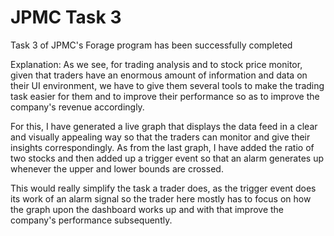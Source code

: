 # JPMC Task 3
Task 3 of JPMC's Forage program has been successfully completed


Explanation:
As we see, for trading analysis and to stock price monitor, given that traders have an enormous amount of information
and data on their UI environment, we have to give them several tools to make the trading task easier for them and to 
improve their performance so as to improve the company's revenue accordingly.

For this, I have generated a live graph that displays the data feed in a clear and visually appealing way so that the 
traders can monitor and give their insights correspondingly. As from the last graph, I have added the ratio of two stocks 
and then added up a trigger event so that an alarm generates up whenever the upper and lower bounds are crossed.

This would really simplify the task a trader does, as the trigger event does its work of an alarm signal so the trader 
here mostly has to focus on how the graph upon the dashboard works up and with that improve the company's performance 
subsequently.

